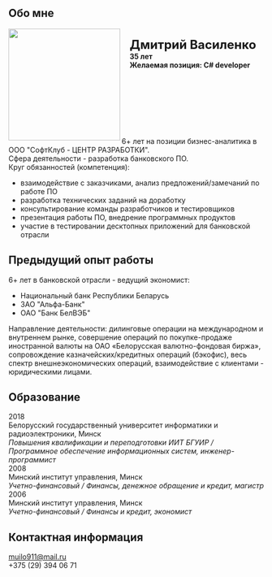 ## Обо мне

<img src="muilo911.github.io/220x220.JPG" width="220" height="220" align="left"/> <br />
&#160;&#160;&#160; <font size="5"><b>Дмитрий Василенко</b></font> <br />
&#160;&#160;&#160; <b>35 лет</b> <br />
&#160;&#160;&#160; <b>Желаемая позиция: C# developer</b> <br />
<br /><br /><br /><br /><br /><br /><br />

6+ лет на позиции бизнес-аналитика в ООО "СофтКлуб - ЦЕНТР РАЗРАБОТКИ". <br />
Сфера деятельности - разработка банковского ПО. <br /> 
Круг обязанностей (компетенция): <br />
 - взаимодействие с заказчиками, анализ предложений/замечаний по работе ПО
 - разработка технических заданий на доработку
 - консультирование команды разработчиков и тестировщиков
 - презентация работы ПО, внедрение программных продуктов
 - участие в тестировании десктопных приложений для банковской отрасли

## Предыдущий опыт работы

6+ лет в банковской отрасли - ведущий экономист: <br />
- Национальный банк Республики Беларусь
- ЗАО "Альфа-Банк"
- ОАО "Банк БелВЭБ" <br />
<p>Направление деятельности: дилинговые операции на международном и внутреннем рынке, совершение операций по покупке-продаже иностранной валюты на ОАО «Белорусская валютно-фондовая биржа», сопровождение казначейских/кредитных операций (бэкофис), весь спектр внешнеэкономических операций, взаимодействие с клиентами - юридическими лицами.</p>

## Образование

2018 <br />
Белорусский государственный университет информатики и радиоэлектроники, Минск <br />
_Повышения квалификации и переподготовки ИИТ БГУИР / Программное обеспечение информационных систем, инженер-программист_ <br />
2008 <br />
Минский институт управления, Минск <br />
_Учетно-финансовый / Финансы, денежное обращение и кредит, магистр_ <br />
2006 <br />
Минский институт управления, Минск <br />
_Учетно-финансовый / Финансы и кредит, экономист_ <br />

## Контактная информация
[muilo911@mail.ru](muilo911@mail.ru) <br />
+375 (29) 394 06 71
